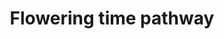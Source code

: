 ---
annotations:
- type: Pathway Ontology
  value: signaling pathway
authors:
- AlexanderPico
- Fehrhart
- Eweitz
description: This pathway shows the molecular pathway underlying flowering in rapeseed
  (Brassica napus).
last-edited: 2021-05-21
organisms:
- Brassica napus
redirect_from:
- /index.php/Pathway:WP4339
- /instance/WP4339
schema-jsonld:
- '@context': https://schema.org/
  '@id': https://wikipathways.github.io/pathways/WP4339.html
  '@type': Dataset
  creator:
    '@type': Organization
    name: WikiPathways
  description: This pathway shows the molecular pathway underlying flowering in rapeseed
    (Brassica napus).
  keywords:
  - ''
  - A03
  - C06a
  - C09
  - A03a
  - A03b
  - C07
  - Cnc
  - A07a
  - C08
  - C01b
  - C04a
  - Cna
  - A07
  - C09a
  - Cn
  - A04
  - A05
  - C02
  - Ana
  - C05
  - C04
  - A07b
  - Anb
  - C01
  - C01a
  - C02b
  - C03b
  - A08
  - C06
  - C03
  - A06
  - C08b
  - A02
  - C08a
  - A01b
  - Cnb
  - C04b
  - A10
  - A01
  - A04b
  - C03a
  - C06b
  - C09b
  - A09
  - An
  - A01a
  - A04a
  - C02a
  license: CC0
  name: Flowering time pathway
seo: CreativeWork
title: Flowering time pathway
wpid: WP4339
---